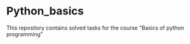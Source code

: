 # Python_basics
This repository contains solved tasks for the course  "Basics of python programming"
